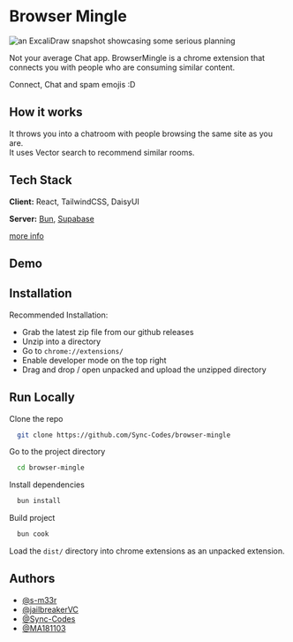 # Browser Mingle

![an ExcaliDraw snapshot showcasing some serious planning](https://rvcsutokdfgfytaugjyw.supabase.co/storage/v1/object/public/eggs/browsermingle-excalidraw.png)

Not your average Chat app. BrowserMingle is a chrome extension that connects you with people who are consuming similar content.

Connect, Chat and spam emojis :D

## How it works

It throws you into a chatroom with people browsing the same site as you are.  
It uses Vector search to recommend similar rooms.

## Tech Stack

**Client:** React, TailwindCSS, DaisyUI

**Server:** [Bun](https://bun.sh), [Supabase](https://supabase.com/)

[more info](https://tangy-jail.surge.sh/)  

## Demo

<Insert GIF or link to demo>

## Installation

Recommended Installation:

- Grab the latest zip file from our github releases
- Unzip into a directory
- Go to `chrome://extensions/`
- Enable developer mode on the top right
- Drag and drop / open unpacked and upload the unzipped directory

## Run Locally

Clone the repo

```bash
  git clone https://github.com/Sync-Codes/browser-mingle
```

Go to the project directory

```bash
  cd browser-mingle
```

Install dependencies

```bash
  bun install
```

Build project

```bash
  bun cook
```

Load the `dist/` directory into chrome extensions as an unpacked extension.

## Authors

- [@s-m33r](https://www.github.com/s-m33r)
- [@jailbreakerVC](https://www.github.com/jailbreakerVC)
- [@Sync-Codes](https://www.github.com/Sync-Codes)
- [@MA181103](https://www.github.com/MA181103)
